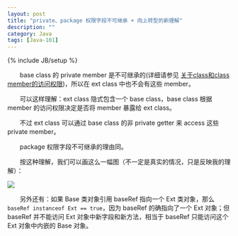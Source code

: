 ```yaml
---
layout: post
title: "private、package 权限字段不可继承 + 向上转型的新理解"
description: ""
category: Java
tags: [Java-101]
---
```

{% include JB/setup %}

　　base class 的 private member 是不可继承的(详细请参见 [关于class和class member的访问权限](/java/2009/03/19/accessibility-of-class-and-class-member))，所以在 ext class 中也不会有这些 member。

　　可以这样理解：ext class 隐式包含一个 base class，base class 根据 member 的访问权限决定是否将 member 暴露给 ext class。

　　不过 ext class 可以通过 base class 的非 private getter 来 access 这些 private member。

　　package 权限字段不可继承的理由同。

　　按这种理解，我们可以画这么一幅图（不一定是真实的情况，只是反映我的理解）：

![](https://farm2.staticflickr.com/1454/23293777983_35772057d0_o_d.png)

　　另外还有：如果 Base 类对象引用 baseRef 指向一个 Ext 类对象，那么 `baseRef instanceof Ext == true`，因为 baseRef 的确指向了一个 Ext 对象；但 baseRef 并不能访问 Ext 对象中新字段和新方法，相当于 baseRef 只能访问这个 Ext 对象中内嵌的 Base 对象。
